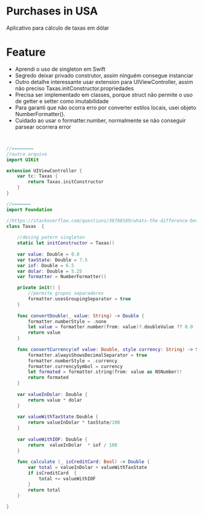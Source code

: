 #  Purchases in USA
Aplicativo para cálculo de taxas em dólar 

# Feature
- Aprendi o uso de singleton em Swift
- Segredo  deixar privado  construtor, assim ninguém consegue instanciar
- Outro detalhe interessante  usar  extension para UIViewController, assim não preciso Taxas.initConstructor.propriedades
- Precisa ser implementado em classes, porque struct não permite o uso de getter e setter como imutabilidade
- Para garanti que não ocorra erro por converter estilos locais, usei objeto NumberFormatter().
- Cuidado ao usar o formatter.number, normalmente se não conseguir parsear ocorrera error

```swift


//========
//outro arquivo
import UIKit

extension UIViewController {
	var tc: Taxas {
		return Taxas.initConstructor
	}
}

//=======
import Foundation

//https://stackoverflow.com/questions/36788169/whats-the-difference-between-struct-based-and-class-based-singletons
class Taxas  {
	
	//desing patern singleton
	static let initConstructor = Taxas()
	
	var value: Double = 0.0
	var taxState: Double = 7.5
	var iof: Double = 6.5
	var dolar: Double = 5.25
	var formatter = NumberFormatter()

	private init() {
		//permite grupos separadores
		formatter.usesGroupingSeparator = true
	}
	
	func convertDouble(_ value: String) -> Double {
		formatter.numberStyle = .none
		let value = formatter.number(from: value)?.doubleValue ?? 0.0
		return value
	}
	
	func convertCurrency(of value: Double, style currency: String) -> String {
		formatter.alwaysShowsDecimalSeparator = true
		formatter.numberStyle = .currency
		formatter.currencySymbol = currency
		let formated = formatter.string(from: value as NSNumber)!
		return formated
	}
	
	var valueInDolar: Double {
		return value * dolar
	}
	
	var valueWithTaxState:Double {
		return valueInDolar * taxState/100
	}
	
	var valueWithIOF: Double {
		return  valueInDolar  * iof / 100
	}
	
	func calculate (_ isCreditCard: Bool) -> Double {
		var total = valueInDolar + valueWithTaxState
		if isCreditCard  {
			total += valueWithIOF
		}
		return total
	}
	
}

```





